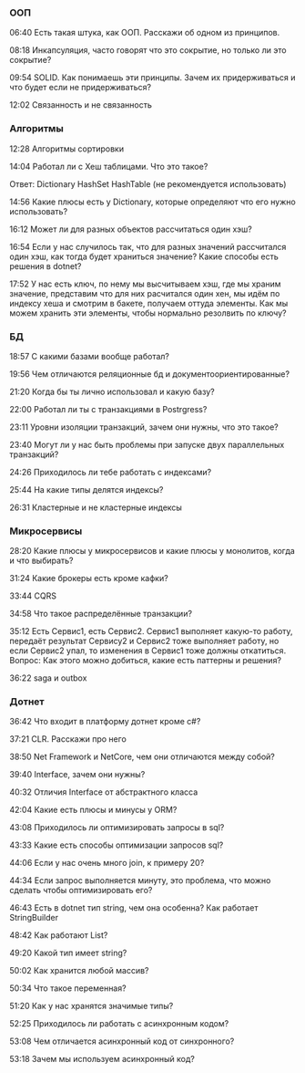 ### ООП

06:40
Есть такая штука, как ООП. Расскажи об одном из принципов.

08:18
Инкапсуляция, часто говорят что это сокрытие, но только ли это сокрытие?

09:54
SOLID. Как понимаешь эти принципы. Зачем их придерживаться и что будет если не придерживаться?

12:02
Связанность и не связанность

### Алгоритмы

12:28
Алгоритмы сортировки

14:04
Работал ли с Хеш таблицами. Что это такое?

Ответ:
Dictionary
HashSet
HashTable (не рекомендуется использовать)

14:56
Какие плюсы есть у Dictionary, которые определяют что его нужно использовать?

16:12
Может ли для разных объектов рассчитаться один хэш?

16:54
Если у нас случилось так, что для разных значений рассчитался один хэш, как тогда будет храниться значение? Какие способы есть решения в dotnet?

17:52
У нас есть ключ, по нему мы высчитываем хэш, где мы храним значение, представим что для них расчитался один хен, мы идём по индексу хеша и смотрим в бакете, получаем оттуда элементы. Как мы можем хранить эти элементы, чтобы нормально резолвить по ключу?

### БД

18:57
С какими базами вообще работал?

19:56
Чем отличаются реляционные бд и документоориентированные?

21:20
Когда бы ты лично использовал и какую базу?

22:00
Работал ли ты с транзакциями в Postrgress?

23:11
Уровни изоляции транзакций, зачем они нужны, что это такое?

23:40
Могут ли у нас быть проблемы при запуске двух параллельных транзакций?

24:26
Приходилось ли тебе работать с индексами?

25:44
На какие типы делятся индексы?

26:31
Кластерные и не кластерные индексы

### Микросервисы

28:20
Какие плюсы у микросервисов и какие плюсы у монолитов, когда и что выбирать?

31:24
Какие брокеры есть кроме кафки?

33:44
CQRS

34:58
Что такое распределённые транзакции?

35:12
Есть Сервис1, есть Сервис2. Сервис1 выполняет какую-то работу, передаёт результат Сервису2 и Сервис2 тоже выполняет работу, но если Сервис2 упал, то изменения в Сервис1 тоже должны откатиться. Вопрос: Как этого можно добиться, какие есть паттерны и решения?

36:22
saga и outbox

### Дотнет

36:42
Что входит в платформу дотнет кроме c#?

37:21
CLR. Расскажи про него

38:50
Net Framework и NetCore, чем они отличаются между собой?

39:40
Interface, зачем они нужны?

40:32
Отличия Interface от абстрактного класса

42:04
Какие есть плюсы и минусы у ORM?

43:08 
Приходилось ли оптимизировать запросы в sql?

43:33
Какие есть способы оптимизации запросов sql?

44:06
Если у нас очень много join, к примеру 20?

44:34
Если запрос выполняется минуту, это проблема, что можно сделать чтобы оптимизировать его?

46:43
Есть в dotnet тип string, чем она особенна? Как работает StringBuilder

48:42
Как работают List?

49:20
Какой тип имеет string?

50:02
Как хранится любой массив?

50:34 
Что такое переменная?

51:20
Как у нас хранятся значимые типы?

52:25
Приходилось ли работать с асинхронным кодом?

53:08
Чем отличается асинхронный код от синхронного?

53:18
Зачем мы используем асинхронный код?




